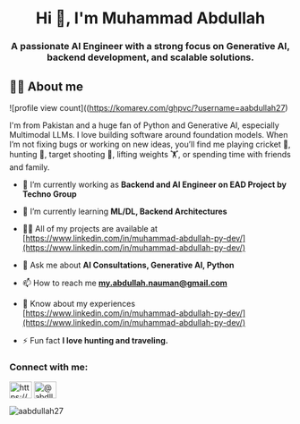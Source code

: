 <h1 align="center">Hi 👋, I'm Muhammad Abdullah</h1>
<h3 align="center">A passionate AI Engineer with a strong focus on Generative AI, backend development, and scalable solutions.</h3>

## 🙋‍♂️ About me

![profile view count]((https://komarev.com/ghpvc/?username=aabdullah27)

I'm from Pakistan and a huge fan of Python and Generative AI, especially Multimodal LLMs. I love building software around foundation models. When I’m not fixing bugs or working on new ideas, you’ll find me playing cricket 🏏, hunting 🎯, target shooting 🔫, lifting weights 🏋️, or spending time with friends and family.

- 🔭 I’m currently working as **Backend and AI Engineer on EAD Project by Techno Group**

- 🌱 I’m currently learning **ML/DL, Backend Architectures**

- 👨‍💻 All of my projects are available at [https://www.linkedin.com/in/muhammad-abdullah-py-dev/](https://www.linkedin.com/in/muhammad-abdullah-py-dev/)

- 💬 Ask me about **AI Consultations, Generative AI, Python**

- 📫 How to reach me **my.abdullah.nauman@gmail.com**

- 📄 Know about my experiences [https://www.linkedin.com/in/muhammad-abdullah-py-dev/](https://www.linkedin.com/in/muhammad-abdullah-py-dev/)

- ⚡ Fun fact **I love hunting and traveling.**

<h3 align="left">Connect with me:</h3>
<p align="left">
<a href="https://linkedin.com/in/https://www.linkedin.com/in/muhammad-abdullah-py-dev/" target="blank"><img align="center" src="https://raw.githubusercontent.com/rahuldkjain/github-profile-readme-generator/master/src/images/icons/Social/linked-in-alt.svg" alt="https://www.linkedin.com/in/muhammad-abdullah-py-dev/" height="30" width="40" /></a>
<a href="https://instagram.com/@abdllah._.27" target="blank"><img align="center" src="https://raw.githubusercontent.com/rahuldkjain/github-profile-readme-generator/master/src/images/icons/Social/instagram.svg" alt="@abdllah._.27" height="30" width="40" /></a>
</p>

<p><img align="left" src="https://github-readme-stats.vercel.app/api/top-langs?username=aabdullah27&show_icons=true&theme=dark&locale=en&layout=compact" alt="aabdullah27" /></p>
